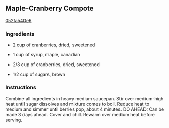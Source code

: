 ## Maple-Cranberry Compote

[052fa540e6](http://www.epicurious.com/recipes/food/views/maple-cranberry-compote-356337)

### Ingredients

 - 2 cup of cranberries, dried, sweetened

 - 1 cup of syrup, maple, canadian

 - 2/3 cup of cranberries, dried, sweetened

 - 1/2 cup of sugars, brown

### Instructions

Combine all ingredients in heavy medium saucepan. Stir over medium-high heat until sugar dissolves and mixture comes to boil. Reduce heat to medium and simmer until berries pop, about 4 minutes. DO AHEAD: Can be made 3 days ahead. Cover and chill. Rewarm over medium heat before serving.